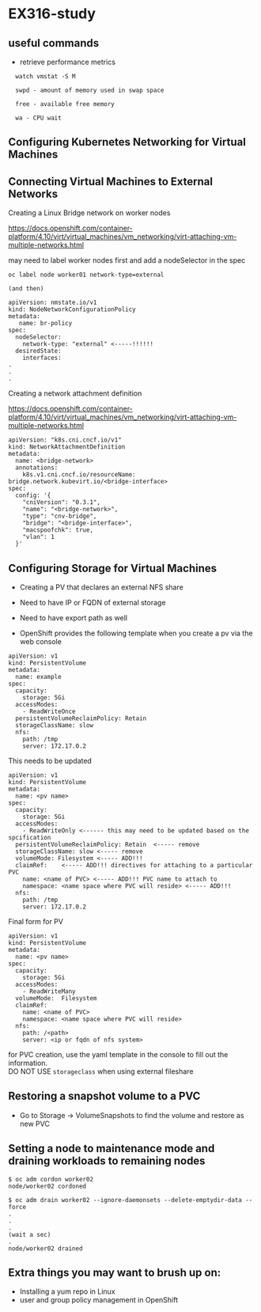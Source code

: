 # EX316-study

## useful commands

- retrieve performance metrics
```
  watch vmstat -S M

  swpd - amount of memory used in swap space

  free - available free memory

  wa - CPU wait  
```
## Configuring Kubernetes Networking for Virtual Machines

## Connecting Virtual Machines to External Networks
Creating a Linux Bridge network on worker nodes

https://docs.openshift.com/container-platform/4.10/virt/virtual_machines/vm_networking/virt-attaching-vm-multiple-networks.html

may need to label worker nodes first and add a nodeSelector in the spec
```
oc label node worker01 network-type=external

(and then)

apiVersion: nmstate.io/v1
kind: NodeNetworkConfigurationPolicy
metadata:
   name: br-policy
spec:
  nodeSelector:
    network-type: "external" <-----!!!!!!
  desiredState:
    interfaces:
.
.
.
```
Creating a network attachment definition  
  
https://docs.openshift.com/container-platform/4.10/virt/virtual_machines/vm_networking/virt-attaching-vm-multiple-networks.html  
  
```
apiVersion: "k8s.cni.cncf.io/v1"
kind: NetworkAttachmentDefinition
metadata:
  name: <bridge-network> 
  annotations:
    k8s.v1.cni.cncf.io/resourceName: bridge.network.kubevirt.io/<bridge-interface> 
spec:
  config: '{
    "cniVersion": "0.3.1",
    "name": "<bridge-network>", 
    "type": "cnv-bridge", 
    "bridge": "<bridge-interface>", 
    "macspoofchk": true, 
    "vlan": 1 
  }'
```
## Configuring Storage for Virtual Machines
- Creating a PV that declares an external NFS share
- Need to have IP or FQDN of external storage
- Need to have export path as well

- OpenShift provides the following template when you create a pv via the web console
```
apiVersion: v1
kind: PersistentVolume
metadata:
  name: example
spec:
  capacity:
    storage: 5Gi
  accessModes:
    - ReadWriteOnce
  persistentVolumeReclaimPolicy: Retain
  storageClassName: slow
  nfs:
    path: /tmp
    server: 172.17.0.2
```
This needs to be updated 
```
apiVersion: v1
kind: PersistentVolume
metadata:
  name: <pv name>
spec:
  capacity:
    storage: 5Gi
  accessModes:
    - ReadWriteOnly <------ this may need to be updated based on the spcification
  persistentVolumeReclaimPolicy: Retain  <----- remove
  storageClassName: slow <----- remove
  volumeMode: Filesystem <----- ADD!!!
  claimRef:    <----- ADD!!! directives for attaching to a particular PVC
    name: <name of PVC> <----- ADD!!! PVC name to attach to
    namespace: <name space where PVC will reside> <----- ADD!!!
  nfs:
    path: /tmp
    server: 172.17.0.2
```

Final form for PV
```
apiVersion: v1
kind: PersistentVolume
metadata:
  name: <pv name>
spec:
  capacity:
    storage: 5Gi
  accessModes:
    - ReadWriteMany 
  volumeMode:  Filesystem 
  claimRef:   
    name: <name of PVC> 
    namespace: <name space where PVC will reside> 
  nfs:
    path: /<path>
    server: <ip or fqdn of nfs system>
```

for PVC creation, use the yaml template in the console to fill out the information.   
DO NOT USE `storageclass` when using external fileshare

## Restoring a snapshot volume to a PVC

- Go to Storage -> VolumeSnapshots to find the volume and restore as new PVC

## Setting a node to maintenance mode and draining workloads to remaining nodes

```
$ oc adm cordon worker02
node/worker02 cordoned

$ oc adm drain worker02 --ignore-daemonsets --delete-emptydir-data --force
.
.
.
(wait a sec)
.
node/worker02 drained
```

## Extra things you may want to brush up on:
- Installing a yum repo in Linux
- user and group policy management in OpenShift
